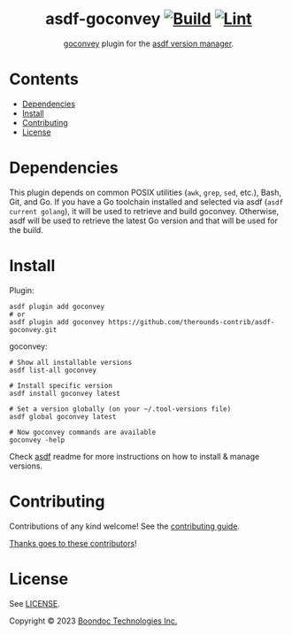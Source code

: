 <div align="center">

# asdf-goconvey [![Build](https://github.com/therounds-contrib/asdf-goconvey/actions/workflows/build.yml/badge.svg)](https://github.com/therounds-contrib/asdf-goconvey/actions/workflows/build.yml) [![Lint](https://github.com/therounds-contrib/asdf-goconvey/actions/workflows/lint.yml/badge.svg)](https://github.com/therounds-contrib/asdf-goconvey/actions/workflows/lint.yml)


[goconvey](https://smartystreets.github.io/goconvey/) plugin for the [asdf version manager](https://asdf-vm.com).

</div>

# Contents

- [Dependencies](#dependencies)
- [Install](#install)
- [Contributing](#contributing)
- [License](#license)

# Dependencies

This plugin depends on common POSIX utilities (`awk`, `grep`, `sed`, etc.),
Bash, Git, and Go. If you have a Go toolchain installed and selected via asdf
(`asdf current golang`), it will be used to retrieve and build goconvey.
Otherwise, asdf will be used to retrieve the latest Go version and that will be
used for the build.

# Install

Plugin:

```shell
asdf plugin add goconvey
# or
asdf plugin add goconvey https://github.com/therounds-contrib/asdf-goconvey.git
```

goconvey:

```shell
# Show all installable versions
asdf list-all goconvey

# Install specific version
asdf install goconvey latest

# Set a version globally (on your ~/.tool-versions file)
asdf global goconvey latest

# Now goconvey commands are available
goconvey -help
```

Check [asdf](https://github.com/asdf-vm/asdf) readme for more instructions on how to
install & manage versions.

# Contributing

Contributions of any kind welcome! See the [contributing guide](CONTRIBUTING.md).

[Thanks goes to these contributors](https://github.com/therounds-contrib/asdf-goconvey/graphs/contributors)!

# License

See [LICENSE](LICENSE).

Copyright © 2023 [Boondoc Technologies Inc.](https://therounds.com/)
